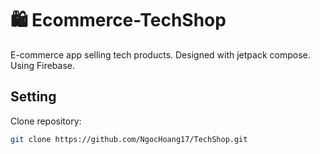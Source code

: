 # 🛍️ Ecommerce-TechShop

E-commerce app selling tech products.
Designed with jetpack compose.
Using Firebase.

## Setting

Clone repository:
```bash
git clone https://github.com/NgocHoang17/TechShop.git

